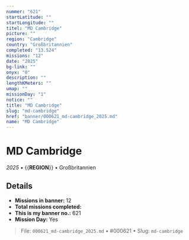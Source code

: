 ```yaml
---
nummer: "621"
startLatitude: ""
startLongitude: ""
titel: "MD Cambridge"
picture: ""
region: "Cambridge"
country: "Großbritannien"
completed: "13.524"
missions: "12"
date: "2025"
bg-link: ""
onyx: "0"
description: ""
lengthKMeters: ""
umap: ""
missionDay: "1"
notice: ""
title: "MD Cambridge"
slug: "md-cambridge"
href: "banner/000621_md-cambridge_2025.md"
name: "MD Cambridge"
---
```

# MD Cambridge

*2025* • {{__REGION__}} • Großbritannien





## Details

- **Missions in banner:** 12
- **Total missions completed:** 
- **This is my banner no.:** 621
- **Mission Day:** Yes





> File: `000621_md-cambridge_2025.md` • #000621 • Slug: `md-cambridge`
